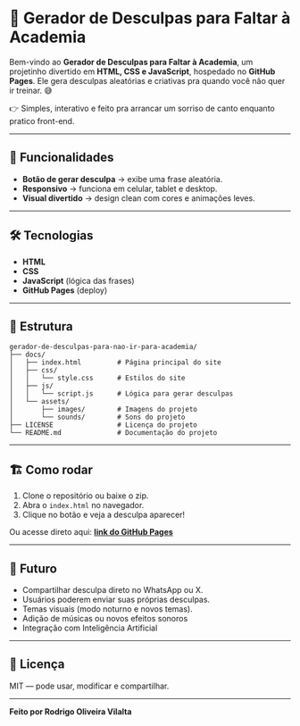 # 🎯 Gerador de Desculpas para Faltar à Academia  

Bem-vindo ao **Gerador de Desculpas para Faltar à Academia**, um projetinho divertido em **HTML, CSS e JavaScript**, hospedado no **GitHub Pages**. Ele gera desculpas aleatórias e criativas pra quando você não quer ir treinar. 😅  

👉 Simples, interativo e feito pra arrancar um sorriso de canto enquanto pratico front-end.  

---

## 🚀 Funcionalidades
- **Botão de gerar desculpa** → exibe uma frase aleatória.  
- **Responsivo** → funciona em celular, tablet e desktop.  
- **Visual divertido** → design clean com cores e animações leves.  

---

## 🛠️ Tecnologias
- **HTML**  
- **CSS** 
- **JavaScript** (lógica das frases)  
- **GitHub Pages** (deploy)  

---

## 📂 Estrutura

```plaintext
gerador-de-desculpas-para-nao-ir-para-academia/
├── docs/
│   ├── index.html         # Página principal do site
│   ├── css/
│   │   └── style.css      # Estilos do site
│   ├── js/
│   │   └── script.js      # Lógica para gerar desculpas
│   └── assets/
│       ├── images/        # Imagens do projeto
│       └── sounds/        # Sons do projeto
├── LICENSE                # Licença do projeto
└── README.md              # Documentação do projeto
```


---

## 🏗️ Como rodar
1. Clone o repositório ou baixe o zip.  
2. Abra o `index.html` no navegador.  
3. Clique no botão e veja a desculpa aparecer!  

Ou acesse direto aqui: **[link do GitHub Pages](https://rinzuraa.github.io/gerador-de-desculpas-para-nao-ir-para-academia/)**  

---

## 🔮 Futuro
- Compartilhar desculpa direto no WhatsApp ou X.  
- Usuários poderem enviar suas próprias desculpas.  
- Temas visuais (modo noturno e novos temas).  
- Adição de músicas ou novos efeitos sonoros
- Integração com Inteligência Artificial

---

## 📜 Licença
MIT — pode usar, modificar e compartilhar.  

---

**Feito por Rodrigo Oliveira Vilalta**  
